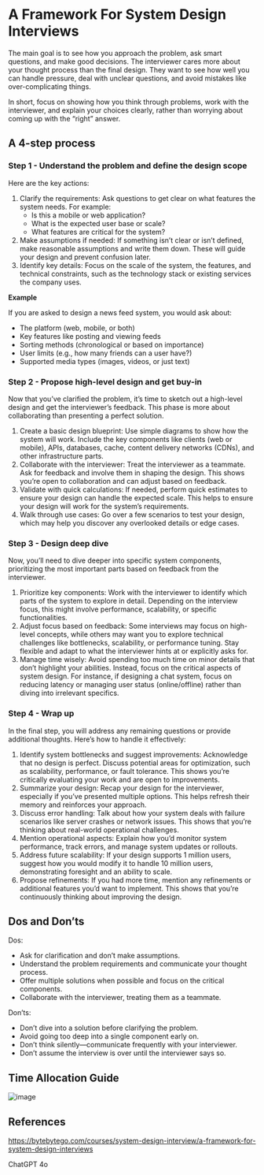 # A Framework For System Design Interviews

The main goal is to see how you approach the problem, ask smart questions, and make good decisions. The interviewer 
cares more about your thought process than the final design. They want to see how well you can handle pressure, deal 
with unclear questions, and avoid mistakes like over-complicating things.

In short, focus on showing how you think through problems, work with the interviewer, and explain your choices 
clearly, rather than worrying about coming up with the “right” answer.

## A 4-step process

### Step 1 - Understand the problem and define the design scope

Here are the key actions:

1. Clarify the requirements: Ask questions to get clear on what features the system needs. For example:
   - Is this a mobile or web application?
   - What is the expected user base or scale?
   - What features are critical for the system?
2. Make assumptions if needed: If something isn’t clear or isn’t defined, make reasonable assumptions and write them 
   down. These will guide your design and prevent confusion later.
3. Identify key details: Focus on the scale of the system, the features, and technical constraints, such as the 
   technology stack or existing services the company uses.

**Example**

If you are asked to design a news feed system, you would ask about:
- The platform (web, mobile, or both)
- Key features like posting and viewing feeds
- Sorting methods (chronological or based on importance)
- User limits (e.g., how many friends can a user have?)
- Supported media types (images, videos, or just text)

### Step 2 - Propose high-level design and get buy-in

Now that you’ve clarified the problem, it’s time to sketch out a high-level design and get the interviewer’s 
feedback. This phase is more about collaborating than presenting a perfect solution.

1. Create a basic design blueprint: Use simple diagrams to show how the system will work. Include the key components 
like clients (web or mobile), APIs, databases, cache, content delivery networks (CDNs), and other infrastructure parts.
2. Collaborate with the interviewer: Treat the interviewer as a teammate. Ask for feedback and involve them in shaping 
   the design. This shows you’re open to collaboration and can adjust based on feedback.
3. Validate with quick calculations: If needed, perform quick estimates to ensure your design can handle the expected 
   scale. This helps to ensure your design will work for the system’s requirements.
4. Walk through use cases: Go over a few scenarios to test your design, which may help you discover any overlooked 
   details or edge cases.

### Step 3 - Design deep dive

Now, you’ll need to dive deeper into specific system components, prioritizing the most important parts based on feedback from the interviewer.

1. Prioritize key components: Work with the interviewer to identify which parts of the system to explore in detail. 
Depending on the interview focus, this might involve performance, scalability, or specific functionalities. 
2. Adjust focus based on feedback: Some interviews may focus on high-level concepts, while others may want you to explore technical challenges like bottlenecks, scalability, or performance tuning. Stay flexible and adapt to what the interviewer hints at or explicitly asks for.
3. Manage time wisely: Avoid spending too much time on minor details that don’t highlight your abilities. Instead, 
   focus on the critical aspects of system design. For instance, if designing a chat system, focus on reducing latency or managing user status (online/offline) rather than diving into irrelevant specifics.


### Step 4 - Wrap up

In the final step, you will address any remaining questions or provide additional thoughts. Here’s how to handle it effectively:

1. Identify system bottlenecks and suggest improvements: Acknowledge that no design is perfect. Discuss potential 
areas for optimization, such as scalability, performance, or fault tolerance. This shows you’re critically evaluating your work and are open to improvements.
2. Summarize your design: Recap your design for the interviewer, especially if you’ve presented multiple options. This 
   helps refresh their memory and reinforces your approach.
3. Discuss error handling: Talk about how your system deals with failure scenarios like server crashes or network 
   issues. This shows that you’re thinking about real-world operational challenges.
4. Mention operational aspects: Explain how you’d monitor system performance, track errors, and manage system updates 
   or rollouts.
5. Address future scalability: If your design supports 1 million users, suggest how you would modify it to handle 10 
   million users, demonstrating foresight and an ability to scale.
6. Propose refinements: If you had more time, mention any refinements or additional features you’d want to implement. 
   This shows that you’re continuously thinking about improving the design.


## Dos and Don’ts
Dos:
- Ask for clarification and don’t make assumptions.
- Understand the problem requirements and communicate your thought process.
- Offer multiple solutions when possible and focus on the critical components.
- Collaborate with the interviewer, treating them as a teammate.

Don’ts:
- Don’t dive into a solution before clarifying the problem.
- Avoid going too deep into a single component early on.
- Don’t think silently—communicate frequently with your interviewer.
- Don’t assume the interview is over until the interviewer says so.

## Time Allocation Guide

![image](https://github.com/user-attachments/assets/e05752e8-1b33-4dac-b324-90a0c7734715)


## References

https://bytebytego.com/courses/system-design-interview/a-framework-for-system-design-interviews

ChatGPT 4o